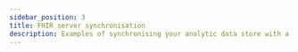 ```yaml
---
sidebar_position: 3
title: FHIR server synchronisation
description: Examples of synchronising your analytic data store with a FHIR server.
---
```

